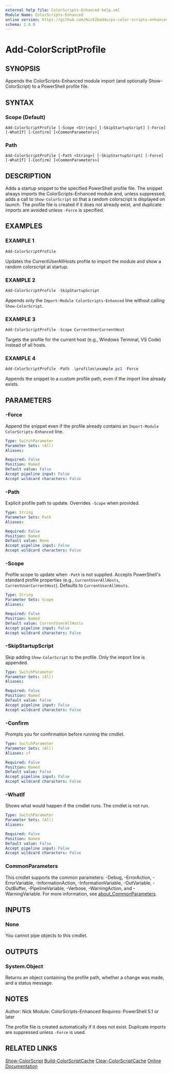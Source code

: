 ```yaml
---
external help file: ColorScripts-Enhanced-help.xml
Module Name: ColorScripts-Enhanced
online version: https://github.com/Nick2bad4u/ps-color-scripts-enhanced
schema: 2.0.0
---
```


# Add-ColorScriptProfile

## SYNOPSIS
Appends the ColorScripts-Enhanced module import (and optionally Show-ColorScript) to a PowerShell profile file.

## SYNTAX

### Scope (Default)
```
Add-ColorScriptProfile [-Scope <String>] [-SkipStartupScript] [-Force] [-WhatIf] [-Confirm] [<CommonParameters>]
```

### Path
```
Add-ColorScriptProfile [-Path <String>] [-SkipStartupScript] [-Force] [-WhatIf] [-Confirm] [<CommonParameters>]
```

## DESCRIPTION
Adds a startup snippet to the specified PowerShell profile file. The snippet always imports the ColorScripts-Enhanced module and, unless suppressed, adds a call to `Show-ColorScript` so that a random colorscript is displayed on launch. The profile file is created if it does not already exist, and duplicate imports are avoided unless `-Force` is specified.

## EXAMPLES

### EXAMPLE 1
```powershell
Add-ColorScriptProfile
```
Updates the CurrentUserAllHosts profile to import the module and show a random colorscript at startup.

### EXAMPLE 2
```powershell
Add-ColorScriptProfile -SkipStartupScript
```
Appends only the `Import-Module ColorScripts-Enhanced` line without calling `Show-ColorScript`.

### EXAMPLE 3
```powershell
Add-ColorScriptProfile -Scope CurrentUserCurrentHost
```
Targets the profile for the current host (e.g., Windows Terminal, VS Code) instead of all hosts.

### EXAMPLE 4
```powershell
Add-ColorScriptProfile -Path .\profiles\example.ps1 -Force
```
Appends the snippet to a custom profile path, even if the import line already exists.

## PARAMETERS

### -Force
Append the snippet even if the profile already contains an `Import-Module ColorScripts-Enhanced` line.

```yaml
Type: SwitchParameter
Parameter Sets: (All)
Aliases:

Required: False
Position: Named
Default value: False
Accept pipeline input: False
Accept wildcard characters: False
```

### -Path
Explicit profile path to update. Overrides `-Scope` when provided.

```yaml
Type: String
Parameter Sets: Path
Aliases:

Required: False
Position: Named
Default value: None
Accept pipeline input: False
Accept wildcard characters: False
```

### -Scope
Profile scope to update when `-Path` is not supplied. Accepts PowerShell's standard profile properties (e.g., `CurrentUserAllHosts`, `CurrentUserCurrentHost`). Defaults to `CurrentUserAllHosts`.

```yaml
Type: String
Parameter Sets: Scope
Aliases:

Required: False
Position: Named
Default value: CurrentUserAllHosts
Accept pipeline input: False
Accept wildcard characters: False
```

### -SkipStartupScript
Skip adding `Show-ColorScript` to the profile. Only the import line is appended.

```yaml
Type: SwitchParameter
Parameter Sets: (All)
Aliases:

Required: False
Position: Named
Default value: False
Accept pipeline input: False
Accept wildcard characters: False
```

### -Confirm
Prompts you for confirmation before running the cmdlet.

```yaml
Type: SwitchParameter
Parameter Sets: (All)
Aliases: cf

Required: False
Position: Named
Default value: False
Accept pipeline input: False
Accept wildcard characters: False
```

### -WhatIf
Shows what would happen if the cmdlet runs. The cmdlet is not run.

```yaml
Type: SwitchParameter
Parameter Sets: (All)
Aliases:

Required: False
Position: Named
Default value: False
Accept pipeline input: False
Accept wildcard characters: False
```

### CommonParameters
This cmdlet supports the common parameters: -Debug, -ErrorAction, -ErrorVariable, -InformationAction, -InformationVariable, -OutVariable, -OutBuffer, -PipelineVariable, -Verbose, -WarningAction, and -WarningVariable. For more information, see [about_CommonParameters](http://go.microsoft.com/fwlink/?LinkID=113216).

## INPUTS

### None
You cannot pipe objects to this cmdlet.

## OUTPUTS

### System.Object
Returns an object containing the profile path, whether a change was made, and a status message.

## NOTES
Author: Nick
Module: ColorScripts-Enhanced
Requires: PowerShell 5.1 or later

The profile file is created automatically if it does not exist. Duplicate imports are suppressed unless `-Force` is used.

## RELATED LINKS

[Show-ColorScript](Show-ColorScript.md)
[Build-ColorScriptCache](Build-ColorScriptCache.md)
[Clear-ColorScriptCache](Clear-ColorScriptCache.md)
[Online Documentation](https://github.com/Nick2bad4u/ps-color-scripts-enhanced)
